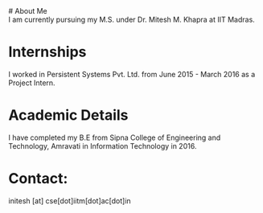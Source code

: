 <head>
<title> Nitesh Methani </title>

</head>
# About Me
<div style = "text-align: justify"> I am currently pursuing my M.S. under Dr. Mitesh M. Khapra at IIT Madras.
</div>

# Internships
I worked in Persistent Systems Pvt. Ltd. from June 2015 - March 2016 as a Project Intern.

# Academic Details
I have completed my B.E from Sipna College of Engineering and Technology, Amravati in Information Technology in 2016.

# Contact:


initesh [at] cse[dot]iitm[dot]ac[dot]in
